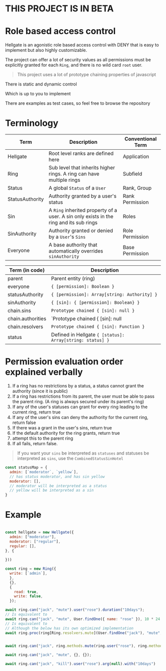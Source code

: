 
# THIS PROJECT IS IN BETA

# Role based access control

Hellgate is an agonistic role based access control with DENY that is easy to implement but also highly customizable.

The project can offer a lot of security values as all permissions must be explicitly granted for each `Ring`, and there is no wild card `root` user.

> This project uses a lot of prototype chaining properties of javascript

There is static and dynamic control

Which is up to you to implement

There are examples as test cases, so feel free to browse the repository

# Terminology

| Term            | Description                                                                            | Conventional Term |
|-----------------|----------------------------------------------------------------------------------------|-------------------|
| Hellgate        | Root level ranks are defined here                                                      | Application       |
| Ring            | Sub level that inherits higher rings. A ring can have multiple rings                   | Subfield          |
| Status          | A global `Status` of a `User`                                                          | Rank, Group       |
| StatusAuthority | Authority granted by a user's status                                                   | Rank Permission   |
| Sin             | A `Ring` inherited property of a user. A sin only exists in the ring and its sub rings | Roles             |
| SinAuthority    | Authority granted or denied by a `User`'s `Sins`                                       | Role Permission   |
| Everyone        | A base authority that automatically overrides `sinAuthority`                           | Base Permission   |


| Term (in code)    | Description                                               |
|-------------------|-----------------------------------------------------------|
| parent            | Parent entity (ring)                                      |
| everyone          | `{ [permission]: Boolean }`                               |
| statusAuthority   | `{ [permission]: Array[string: Authority] }`              |
| sinAuthority      | `{ [sin]: { [permission]: Boolean} }`                     |
| chain.sins        | `Prototype chained { [sin]: null }`                       |
| chain.authorities | `Prototype chained { [sin]: null | Function }`            |
| chain.resolvers   | `Prototype chained { [sin]: Function }`                   |
| status            | Defined in Hellgate `{ [status]: Array[string: status] }` |

# Permission evaluation order explained verbally

1. If a ring has no restrictions by a status, a status cannot grant the authority (since it is public)
2. If a ring has restrictions from its parent, the user must be able to pass the parent ring. (A ring is always secured under its parent's ring)
3. If any of the user's statuses can grant for every ring leading to the current ring, return true
4. If any of the user's sins can deny the authority for the current ring, return false
5. If there was a grant in the user's sins, return true
6. If the default authority for the ring grants, return true
7. attempt this to the parent ring
8. If all fails, return false.

> If you want your `sins` be interpreted as `statuses` and statuses be interpreted as `sins`, use the `CombinedStatusSinHotel`

```js
const statusMap = {
  admin: [`moderator`, `yellow`],
  // has status moderator, and has sin yellow
  moderator: [], 
  // moderator will be interpreted as a status
  // yellow will be interpreted as a sin
}
```


# Example

```js

const hellgate = new Hellgate({
  admin: ["moderator"],
  moderator: ["regular"],
  regular: [],
}, {
  
}))

const ring = new Ring({
  write: [`admin`],
  },
  {},
  {
    read: true,
    write: false,
  });

await ring.can("jack", "mute").user("rose").duration("10days");
// Is equivalent to
await ring.can("jack", "mute", User.findOne({ name: "rose" }), 10 * 24 * 60 * 60 * 1000);
// Is equivalent to
// Although the below has its own optimized implementation
await ring.proc(ring[Ring.resolvers.mute](User.findOne("jack"), "mute", User.findOne({ name: "rose" }), 10 * 24 * 60 * 60 * 1000))


await ring.can("jack", ring.methods.mute(ring.user("rose"), ring.methods.duration("10days")))

await ring.can("jack", "mute", {}, {});

await ring.can("jack", "kill").user("rose").arg(null).with("10days")

```